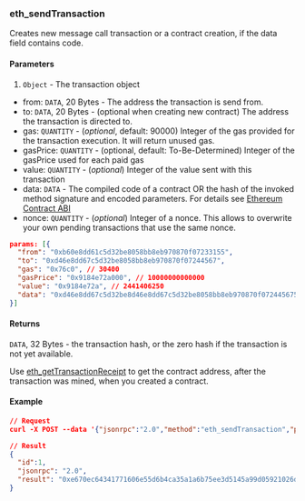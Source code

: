 ### eth_sendTransaction

Creates new message call transaction or a contract creation, if the data field contains code.

#### Parameters

1. `Object` - The transaction object
* from: `DATA`, 20 Bytes - The address the transaction is send from.
* to: `DATA`, 20 Bytes - (optional when creating new contract) The address the transaction is directed to.
* gas: `QUANTITY` - (*optional*, default: 90000) Integer of the gas provided for the transaction execution. It will return unused gas.
* gasPrice: `QUANTITY` - (optional, default: To-Be-Determined) Integer of the gasPrice used for each paid gas
* value: `QUANTITY` - (*optional*) Integer of the value sent with this transaction
* data: `DATA` - The compiled code of a contract OR the hash of the invoked method signature and encoded parameters. For details see [Ethereum Contract ABI](https://github.com/ethereum/wiki/wiki/Ethereum-Contract-ABI)
* nonce: `QUANTITY` - (*optional*) Integer of a nonce. This allows to overwrite your own pending transactions that use the same nonce.

```json
params: [{
  "from": "0xb60e8dd61c5d32be8058bb8eb970870f07233155",
  "to": "0xd46e8dd67c5d32be8058bb8eb970870f07244567",
  "gas": "0x76c0", // 30400
  "gasPrice": "0x9184e72a000", // 10000000000000
  "value": "0x9184e72a", // 2441406250
  "data": "0xd46e8dd67c5d32be8d46e8dd67c5d32be8058bb8eb970870f072445675058bb8eb970870f072445675"
}]
```

#### Returns

`DATA`, 32 Bytes - the transaction hash, or the zero hash if the transaction is not yet available.

Use [eth_getTransactionReceipt](https://github.com/ethereum/wiki/wiki/JSON-RPC#eth_gettransactionreceipt) to get the contract address, after the transaction was mined, when you created a contract.

#### Example

```json
// Request
curl -X POST --data '{"jsonrpc":"2.0","method":"eth_sendTransaction","params":[{see above}],"id":1}'

// Result
{
  "id":1,
  "jsonrpc": "2.0",
  "result": "0xe670ec64341771606e55d6b4ca35a1a6b75ee3d5145a99d05921026d1527331"
}
```
